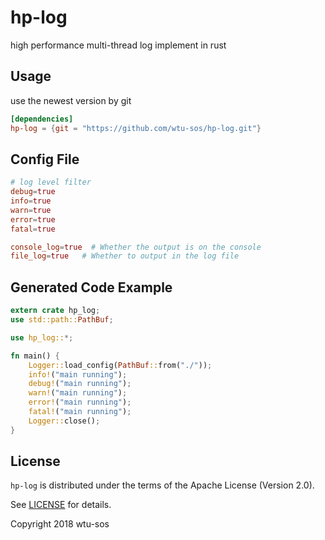 # hp-log
high performance multi-thread log implement in rust

## Usage

use the newest version by git
``` toml
[dependencies]
hp-log = {git = "https://github.com/wtu-sos/hp-log.git"}
```
## Config File
``` toml
# log level filter
debug=true   
info=true
warn=true
error=true
fatal=true

console_log=true  # Whether the output is on the console
file_log=true   # Whether to output in the log file 
```

## Generated Code Example
``` rust
extern crate hp_log;
use std::path::PathBuf;

use hp_log::*;

fn main() {
    Logger::load_config(PathBuf::from("./"));
    info!("main running");
    debug!("main running");
    warn!("main running");
    error!("main running");
    fatal!("main running");
    Logger::close();
}
```

## License
`hp-log` is distributed under the terms of the Apache License (Version 2.0).

See [LICENSE](LICENSE) for details.

Copyright 2018 wtu-sos

